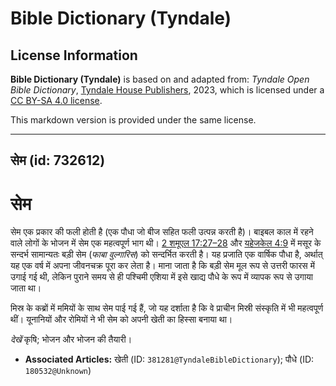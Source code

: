 # Bible Dictionary (Tyndale)

## License Information

**Bible Dictionary (Tyndale)** is based on and adapted from: _Tyndale Open Bible Dictionary_, [Tyndale House Publishers](https://tyndaleopenresources.com/), 2023, which is licensed under a [CC BY-SA 4.0 license](https://creativecommons.org/licenses/by-sa/4.0/legalcode.en).

This markdown version is provided under the same license.



--------------------------------

## सेम (id: 732612)

सेम
===

सेम एक प्रकार की फली होती है (एक पौधा जो बीज सहित फली उत्पन्न करती है)। बाइबल काल में रहने वाले लोगों के भोजन में सेम एक महत्वपूर्ण भाग थी। [2 शमूएल 17:27–28](https://ref.ly/2Sam17:27-2Sam17:28) और [यहेजकेल 4:9](https://ref.ly/Ezek4:9) में मसूर के सन्दर्भ सामान्यतः बड़ी सेम (*फाबा वुल्गारिस*) को सन्दर्भित करती है। यह प्रजाति एक वार्षिक पौधा है, अर्थात् यह एक वर्ष में अपना जीवनचक्र पूरा कर लेता है। माना जाता है कि बड़ी सेम मूल रूप से उत्तरी फारस में उगाई गई थी, लेकिन पुराने समय से ही पश्चिमी एशिया में इसे खाद्य पौधे के रूप में व्यापक रूप से उगाया जाता था।

मिस्र के कब्रों में ममियों के साथ सेम पाई गई हैं, जो यह दर्शाता है कि वे प्राचीन मिस्री संस्कृति में भी महत्वपूर्ण थीं। यूनानियों और रोमियों ने भी सेम को अपनी खेती का हिस्सा बनाया था।

*देखें* कृषि; भोजन और भोजन की तैयारी।

* **Associated Articles:** खेती (ID: `381281@TyndaleBibleDictionary`); पौधे (ID: `180532@Unknown`)

